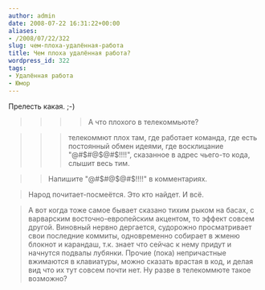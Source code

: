 ```yaml
---
author: admin
date: 2008-07-22 16:31:22+00:00
aliases:
- /2008/07/22/322
slug: чем-плоха-удалённая-работа
title: Чем плоха удалённая работа?
wordpress_id: 322
tags:
- Удалённая работа
- Юмор
---
```


Прелесть какая. ;-)

>>>> А что плохого в телекоммьюте?

>>> телекоммют плох там, где работает команда, где есть постоянный обмен идеями, где восклицание "@#$#@$@#$!!!!", сказанное в адрес чьего-то кода, слышит весь тим.

>> Напишите "@#$#@$@#$!!!!" в комментариях.

> Народ почитает-посмеётся. Это кто найдет. И всё.

> А вот когда тоже самое бывает сказано тихим рыком на басах, с варварским восточно-европейским акцентом, то эффект совсем другой. Виновный нервно дергается, судорожно просматривает свои последние коммиты, одновременно собирает в жменю блокнот и карандаш, т.к. знает что сейчас к нему придут и начнутся подвалы лубянки. Прочие (пока) непричастные вжимаются в клавиатуры, можно сказать врастая в код, и делая вид что их тут совсем почти нет. Ну разве в телекоммюте такое возможно?
